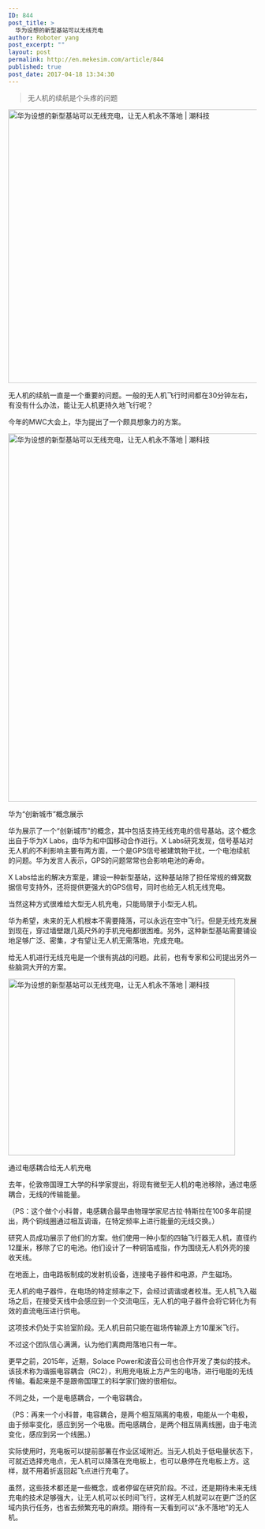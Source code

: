 ```yaml
---
ID: 844
post_title: >
  华为设想的新型基站可以无线充电
author: Roboter yang
post_excerpt: ""
layout: post
permalink: http://en.mekesim.com/article/844
published: true
post_date: 2017-04-18 13:34:30
---
```

<blockquote>无人机的续航是个头疼的问题</blockquote>
<img src="http://www.mekesim.com/wp-content/uploads/2017/04/2ptwHed.jpg" alt="华为设想的新型基站可以无线充电，让无人机永不落地 | 潮科技" width="800" height="554" />

无人机的续航一直是一个重要的问题。一般的无人机飞行时间都在30分钟左右，有没有什么办法，能让无人机更持久地飞行呢？

今年的MWC大会上，华为提出了一个颇具想象力的方案。

<img src="http://www.mekesim.com/wp-content/uploads/2017/04/2oGwL7y.jpg" alt="华为设想的新型基站可以无线充电，让无人机永不落地 | 潮科技" width="1035" height="746" />

华为“创新城市”概念展示

华为展示了一个“创新城市”的概念，其中包括支持无线充电的信号基站。这个概念出自于华为X Labs，由华为和中国移动合作进行。X Labs研究发现，信号基站对无人机的不利影响主要有两方面，一个是GPS信号被建筑物干扰，一个电池续航的问题。华为发言人表示，GPS的问题常常也会影响电池的寿命。

X Labs给出的解决方案是，建设一种新型基站，这种基站除了担任常规的蜂窝数据信号支持外，还将提供更强大的GPS信号，同时也给无人机无线充电。

当然这种方式很难给大型无人机充电，只能局限于小型无人机。

华为希望，未来的无人机根本不需要降落，可以永远在空中飞行。但是无线充发展到现在，穿过墙壁跟几英尺外的手机充电都很困难。另外，这种新型基站需要铺设地足够广泛、密集，才有望让无人机无需落地，完成充电。

给无人机进行无线充电是一个很有挑战的问题。此前，也有专家和公司提出另外一些脑洞大开的方案。

<img src="http://www.mekesim.com/wp-content/uploads/2017/04/2ptFzAe.jpg" alt="华为设想的新型基站可以无线充电，让无人机永不落地 | 潮科技" width="460" height="358" />

通过电感耦合给无人机充电

去年，伦敦帝国理工大学的科学家提出，将现有微型无人机的电池移除，通过电感耦合，无线的传输能量。

（PS：这个做个小科普，电感耦合最早由物理学家尼古拉·特斯拉在100多年前提出，两个铜线圈通过相互调谐，在特定频率上进行能量的无线交换。）

研究人员成功展示了他们的方案。他们使用一种小型的四轴飞行器无人机，直径约12厘米，移除了它的电池。他们设计了一种铜箔戒指，作为围绕无人机外壳的接收天线。

在地面上，由电路板制成的发射机设备，连接电子器件和电源，产生磁场。

无人机的电子器件，在电场的特定频率之下，会经过调谐或者校准。无人机飞入磁场之后，在接受天线中会感应到一个交流电压，无人机的电子器件会将它转化为有效的直流电压进行供电。

这项技术仍处于实验室阶段。无人机目前只能在磁场传输源上方10厘米飞行。

不过这个团队信心满满，认为他们离商用落地只有一年。

更早之前，2015年，近期，Solace Power和波音公司也合作开发了类似的技术。该技术称为谐振电容耦合（RC2），利用充电板上方产生的电场，进行电能的无线传输。看起来是不是跟帝国理工的科学家们做的很相似。

不同之处，一个是电感耦合，一个电容耦合。

（PS：再来一个小科普，电容耦合，是两个相互隔离的电极，电能从一个电极，由于频率变化，感应到另一个电极。而电感耦合，是两个相互隔离线圈，由于电流变化，感应到另一个线圈。）

实际使用时，充电板可以提前部署在作业区域附近。当无人机处于低电量状态下，可就近选择充电点，无人机可以降落在充电板上，也可以悬停在充电板上方。这样，就不用着折返回起飞点进行充电了。

虽然，这些技术都还是一些概念，或者停留在研究阶段。不过，还是期待未来无线充电的技术足够强大，让无人机可以长时间飞行，这样无人机就可以在更广泛的区域内执行任务，也省去频繁充电的麻烦。期待有一天看到可以“永不落地”的无人机。